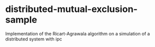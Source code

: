 # distributed-mutual-exclusion-sample
Implementation of the Ricart-Agrawala algorithm on a simulation of a distributed system with ipc
